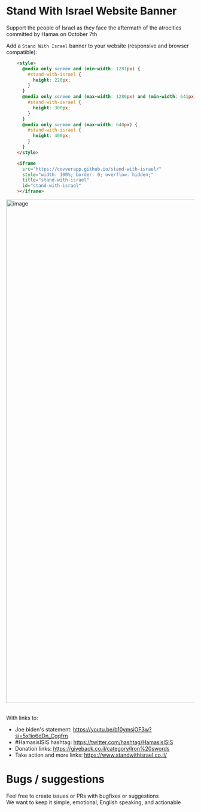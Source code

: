 # Stand With Israel Website Banner

Support the people of Israel as they face the aftermath of the atrocities committed by Hamas on October 7th

Add a `Stand With Israel` banner to your website (responsive and browser compatible):

```html
    <style>
      @media only screen and (min-width: 1281px) {
        #stand-with-israel {
          height: 220px;
        }
      }
      @media only screen and (max-width: 1280px) and (min-width: 641px) {
        #stand-with-israel {
          height: 300px;
        }
      }
      @media only screen and (max-width: 640px) {
        #stand-with-israel {
          height: 400px;
        }
      }
    </style>

    <iframe
      src="https://covverapp.github.io/stand-with-israel/"
      style="width: 100%; border: 0; overflow: hidden;"
      title="stand-with-israel"
      id="stand-with-israel"
    ></iframe>
```

<img width="1340" alt="image" src="https://github.com/covverapp/stand-with-israel/assets/889418/2f1967be-198b-4d94-aeae-36d42ff0fb1f">  
<br/>
<br/>  
  
With links to:

- Joe biden's statement: https://youtu.be/b10ymsjOF3w?si=5x1io6dDn_Cgqfrn
- #HamasisISIS hashtag: https://twitter.com/hashtag/HamasisISIS
- Donation links: https://giveback.co.il/category/Iron%20swords
- Take action and more links: https://www.standwithisrael.co.il/

# Bugs / suggestions
Feel free to create issues or PRs with bugfixes or suggestions  
We want to keep it simple, emotional, English speaking, and actionable
